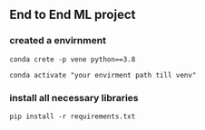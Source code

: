 ## End to End ML project

### created a envirnment

``` 
conda crete -p vene python==3.8
```
```
conda activate "your envirment path till venv"
```

### install all necessary libraries

```
pip install -r requirements.txt
```